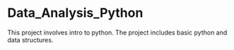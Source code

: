 # Data_Analysis_Python
This project involves intro to python. The project includes basic python and data structures.

